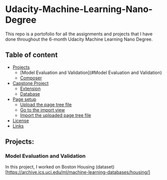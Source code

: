 # Udacity-Machine-Learning-Nano-Degree

This repo is a portofolio for all the assignments and projects that I have done throughout the 6-month Udacity Machine Learning Nano Degree.

## Table of content

- [Projects](#installation)
    - [Model Evaluation and Validation](#Model Evaluation and Validation) 
    - [Composer](#composer)
- [Capstone Project](#typo3-setup)
    - [Extension](#extension)
    - [Database](#database)
- [Page setup](#page-setup)
    - [Upload the page tree file](#upload-the-page-tree-file)
    - [Go to the import view](#go-to-the-import-view)
    - [Import the uploaded page tree file](#import-the-uploaded-page-tree-file)
- [License](#license)
- [Links](#links)

## Projects:

### Model Evaluation and Validation
  In this project, I worked on Boston Housing (dataset) [https://archive.ics.uci.edu/ml/machine-learning-databases/housing/] 
